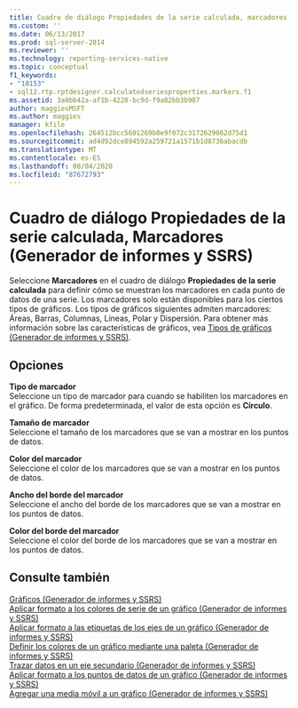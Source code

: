 ```yaml
---
title: Cuadro de diálogo Propiedades de la serie calculada, marcadores (Generador de informes y SSRS) | Microsoft Docs
ms.custom: ''
ms.date: 06/13/2017
ms.prod: sql-server-2014
ms.reviewer: ''
ms.technology: reporting-services-native
ms.topic: conceptual
f1_keywords:
- "10153"
- sql12.rtp.rptdesigner.calculatedseriesproperties.markers.f1
ms.assetid: 3a0bb42a-af1b-4228-bc9d-f9a02bb3b987
author: maggiesMSFT
ms.author: maggies
manager: kfile
ms.openlocfilehash: 264512bcc5601269b0e9f072c3172629062d75d1
ms.sourcegitcommit: ad4d92dce894592a259721a1571b1d8736abacdb
ms.translationtype: MT
ms.contentlocale: es-ES
ms.lasthandoff: 08/04/2020
ms.locfileid: "87672793"
---
```

# <a name="calculated-series-properties-dialog-box-markers-report-builder-and-ssrs"></a>Cuadro de diálogo Propiedades de la serie calculada, Marcadores (Generador de informes y SSRS)
  Seleccione **Marcadores** en el cuadro de diálogo **Propiedades de la serie calculada** para definir cómo se muestran los marcadores en cada punto de datos de una serie. Los marcadores solo están disponibles para los ciertos tipos de gráficos. Los tipos de gráficos siguientes admiten marcadores: Áreas, Barras, Columnas, Líneas, Polar y Dispersión. Para obtener más información sobre las características de gráficos, vea [Tipos de gráficos &#40;Generador de informes y SSRS&#41;](report-design/chart-types-report-builder-and-ssrs.md).  
  
## <a name="options"></a>Opciones  
 **Tipo de marcador**  
 Seleccione un tipo de marcador para cuando se habiliten los marcadores en el gráfico. De forma predeterminada, el valor de esta opción es **Círculo**.  
  
 **Tamaño de marcador**  
 Seleccione el tamaño de los marcadores que se van a mostrar en los puntos de datos.  
  
 **Color del marcador**  
 Seleccione el color de los marcadores que se van a mostrar en los puntos de datos.  
  
 **Ancho del borde del marcador**  
 Seleccione el ancho del borde de los marcadores que se van a mostrar en los puntos de datos.  
  
 **Color del borde del marcador**  
 Seleccione el color del borde de los marcadores que se van a mostrar en los puntos de datos.  
  
## <a name="see-also"></a>Consulte también  
 [Gráficos &#40;Generador de informes y SSRS&#41;](report-design/charts-report-builder-and-ssrs.md)   
 [Aplicar formato a los colores de serie de un gráfico &#40;Generador de informes y SSRS&#41;](report-design/formatting-series-colors-on-a-chart-report-builder-and-ssrs.md)   
 [Aplicar formato a las etiquetas de los ejes de un gráfico &#40;Generador de informes y SSRS&#41;](report-design/formatting-axis-labels-on-a-chart-report-builder-and-ssrs.md)   
 [Definir los colores de un gráfico mediante una paleta &#40;Generador de informes y SSRS&#41;](report-design/define-colors-on-a-chart-using-a-palette-report-builder-and-ssrs.md)   
 [Trazar datos en un eje secundario &#40;Generador de informes y SSRS&#41;](report-design/plot-data-on-a-secondary-axis-report-builder-and-ssrs.md)   
 [Aplicar formato a los puntos de datos de un gráfico &#40;Generador de informes y SSRS&#41;](report-design/formatting-data-points-on-a-chart-report-builder-and-ssrs.md)   
 [Agregar una media móvil a un gráfico &#40;Generador de informes y SSRS&#41;](report-design/add-a-moving-average-to-a-chart-report-builder-and-ssrs.md)  
  
  
